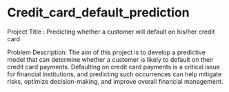 # Credit_card_default_prediction
Project Title : Predicting whether a customer will default on his/her credit card

Problem Description: The aim of this project is to develop a predictive model that can determine whether a customer is likely to default on their credit card payments. Defaulting on credit card payments is a critical issue for financial institutions, and predicting such occurrences can help mitigate risks, optimize decision-making, and improve overall financial management.
